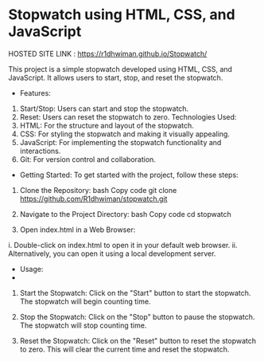 # Stopwatch using HTML, CSS, and JavaScript
HOSTED SITE LINK :  https://r1dhwiman.github.io/Stopwatch/

This project is a simple stopwatch developed using HTML, CSS, and JavaScript. It allows users to start, stop, and reset the stopwatch.

*  Features:
1.  Start/Stop: Users can start and stop the stopwatch.
2.  Reset: Users can reset the stopwatch to zero.
Technologies Used:
1.  HTML: For the structure and layout of the stopwatch.
2.  CSS: For styling the stopwatch and making it visually appealing.
3.  JavaScript: For implementing the stopwatch functionality and interactions.
4.  Git: For version control and collaboration.

*  Getting Started:
To get started with the project, follow these steps:

1.  Clone the Repository:
bash
Copy code
git clone https://github.com/R1dhwiman/stopwatch.git

2.  Navigate to the Project Directory:
bash
Copy code
cd stopwatch

3.  Open index.html in a Web Browser:

i.  Double-click on index.html to open it in your default web browser.
ii.  Alternatively, you can open it using a local development server.

*  Usage:
*  
1.  Start the Stopwatch:
  Click on the "Start" button to start the stopwatch.
  The stopwatch will begin counting time.

2.  Stop the Stopwatch:
  Click on the "Stop" button to pause the stopwatch.
  The stopwatch will stop counting time.

3.  Reset the Stopwatch:
  Click on the "Reset" button to reset the stopwatch to zero.
  This will clear the current time and reset the stopwatch.
